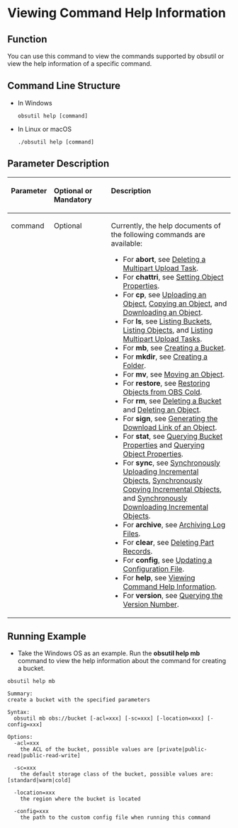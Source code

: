 # Viewing Command Help Information<a name="EN-US_TOPIC_0141181371"></a>

## Function<a name="section1479112110815"></a>

You can use this command to view the commands supported by obsutil or view the help information of a specific command.

## Command Line Structure<a name="section1220752192216"></a>

-   In Windows

    ```
    obsutil help [command]
    ```

-   In Linux or macOS

    ```
    ./obsutil help [command]
    ```


## Parameter Description<a name="section6559191102418"></a>

<a name="table10831182114445"></a>
<table><thead align="left"><tr id="row683212154419"><th class="cellrowborder" valign="top" width="17%" id="mcps1.1.4.1.1"><p id="p118329219446"><a name="p118329219446"></a><a name="p118329219446"></a>Parameter</p>
</th>
<th class="cellrowborder" valign="top" width="26%" id="mcps1.1.4.1.2"><p id="p15137125919108"><a name="p15137125919108"></a><a name="p15137125919108"></a>Optional or Mandatory</p>
</th>
<th class="cellrowborder" valign="top" width="56.99999999999999%" id="mcps1.1.4.1.3"><p id="p12832121184414"><a name="p12832121184414"></a><a name="p12832121184414"></a>Description</p>
</th>
</tr>
</thead>
<tbody><tr id="row108328217449"><td class="cellrowborder" valign="top" width="17%" headers="mcps1.1.4.1.1 "><p id="p64495172515"><a name="p64495172515"></a><a name="p64495172515"></a>command</p>
</td>
<td class="cellrowborder" valign="top" width="26%" headers="mcps1.1.4.1.2 "><p id="p154316502519"><a name="p154316502519"></a><a name="p154316502519"></a>Optional</p>
</td>
<td class="cellrowborder" valign="top" width="56.99999999999999%" headers="mcps1.1.4.1.3 "><p id="p17425512259"><a name="p17425512259"></a><a name="p17425512259"></a>Currently, the help documents of the following commands are available:</p>
<a name="ul921413323261"></a><a name="ul921413323261"></a><ul id="ul921413323261"><li>For <strong id="b4463635255"><a name="b4463635255"></a><a name="b4463635255"></a>abort</strong>, see <a href="deleting-a-multipart-upload-task.md">Deleting a Multipart Upload Task</a>.</li><li>For <strong id="b15591439153"><a name="b15591439153"></a><a name="b15591439153"></a>chattri</strong>, see <a href="setting-object-properties.md">Setting Object Properties</a>.</li><li>For <strong id="b186289502518"><a name="b186289502518"></a><a name="b186289502518"></a>cp</strong>, see <a href="uploading-an-object.md">Uploading an Object</a>, <a href="copying-an-object.md">Copying an Object</a>, and <a href="downloading-an-object.md">Downloading an Object</a>.</li><li>For <strong id="b20312126163"><a name="b20312126163"></a><a name="b20312126163"></a>ls</strong>, see <a href="listing-buckets.md">Listing Buckets</a>, <a href="listing-objects.md">Listing Objects</a>, and <a href="listing-multipart-upload-tasks.md">Listing Multipart Upload Tasks</a>.</li><li>For <strong id="b1772048461"><a name="b1772048461"></a><a name="b1772048461"></a>mb</strong>, see <a href="creating-a-bucket.md">Creating a Bucket</a>.</li><li>For <strong id="b13818151871"><a name="b13818151871"></a><a name="b13818151871"></a>mkdir</strong>, see <a href="creating-a-folder.md">Creating a Folder</a>.</li><li>For <strong id="b51386438711"><a name="b51386438711"></a><a name="b51386438711"></a>mv</strong>, see <a href="moving-an-object.md">Moving an Object</a>.</li><li>For <strong id="b1711915413813"><a name="b1711915413813"></a><a name="b1711915413813"></a>restore</strong>, see <a href="restoring-objects-from-obs-cold.md">Restoring Objects from OBS Cold</a>.</li><li>For <strong id="b42066221885"><a name="b42066221885"></a><a name="b42066221885"></a>rm</strong>, see <a href="deleting-a-bucket.md">Deleting a Bucket</a> and <a href="deleting-an-object.md">Deleting an Object</a>.</li><li>For <strong id="b198165495817"><a name="b198165495817"></a><a name="b198165495817"></a>sign</strong>, see <a href="generating-the-download-link-of-an-object.md">Generating the Download Link of an Object</a>.</li><li>For <strong id="b20382112092"><a name="b20382112092"></a><a name="b20382112092"></a>stat</strong>, see <a href="querying-bucket-properties.md">Querying Bucket Properties</a> and <a href="querying-object-properties.md">Querying Object Properties</a>.</li><li>For <strong id="b139191232493"><a name="b139191232493"></a><a name="b139191232493"></a>sync</strong>, see <a href="synchronously-uploading-incremental-objects.md">Synchronously Uploading Incremental Objects</a>, <a href="synchronously-copying-incremental-objects.md">Synchronously Copying Incremental Objects</a>, and <a href="synchronously-downloading-incremental-objects.md">Synchronously Downloading Incremental Objects</a>.</li><li>For <strong id="b584712761019"><a name="b584712761019"></a><a name="b584712761019"></a>archive</strong>, see <a href="archiving-log-files.md">Archiving Log Files</a>.</li><li>For <strong id="b13951425191018"><a name="b13951425191018"></a><a name="b13951425191018"></a>clear</strong>, see <a href="deleting-part-records.md">Deleting Part Records</a>.</li><li>For <strong id="b792744261017"><a name="b792744261017"></a><a name="b792744261017"></a>config</strong>, see <a href="updating-a-configuration-file.md">Updating a Configuration File</a>.</li><li>For <strong id="b1469116919117"><a name="b1469116919117"></a><a name="b1469116919117"></a>help</strong>, see <a href="viewing-command-help-information.md">Viewing Command Help Information</a>.</li><li>For <strong id="b5810132917111"><a name="b5810132917111"></a><a name="b5810132917111"></a>version</strong>, see <a href="querying-the-version-number.md">Querying the Version Number</a>.</li></ul>
</td>
</tr>
</tbody>
</table>

## Running Example<a name="section15899161919244"></a>

-   Take the Windows OS as an example. Run the  **obsutil help mb**  command to view the help information about the command for creating a bucket.

```
obsutil help mb

Summary:
create a bucket with the specified parameters

Syntax:
  obsutil mb obs://bucket [-acl=xxx] [-sc=xxx] [-location=xxx] [-config=xxx]

Options:
  -acl=xxx
    the ACL of the bucket, possible values are [private|public-read|public-read-write]

  -sc=xxx
    the default storage class of the bucket, possible values are: [standard|warm|cold]

  -location=xxx
    the region where the bucket is located

  -config=xxx
    the path to the custom config file when running this command
```

